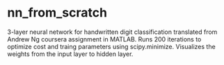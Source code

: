 # nn_from_scratch
3-layer neural network for handwritten digit classification translated from Andrew Ng coursera assignment in MATLAB. Runs 200 iterations to optimize cost and traing parameters using scipy.minimize. Visualizes the weights from the input layer to hidden layer.
